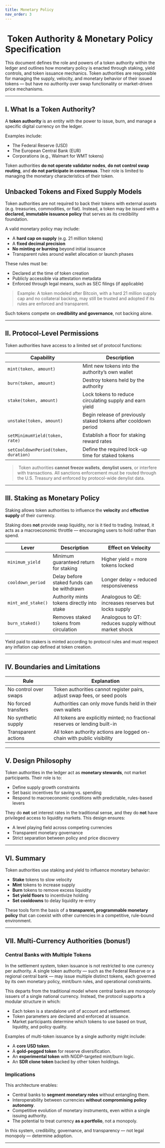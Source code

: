 ```yaml
---
title: Monetary Policy
nav_order: 3
---
```


# ️ Token Authority & Monetary Policy Specification

This document defines the role and powers of a token authority within the ledger and outlines how monetary policy is enacted through staking, yield controls, and token issuance mechanics. Token authorities are responsible for managing the supply, velocity, and monetary behavior of their issued tokens — but have no authority over swap functionality or market-driven price mechanisms.

---

## I.  What Is a Token Authority?

A **token authority** is an entity with the power to issue, burn, and manage a specific digital currency on the ledger.

Examples include:
- The Federal Reserve (USD)
- The European Central Bank (EUR)
- Corporations (e.g., Walmart for WMT tokens)

Token authorities **do not operate validator nodes**, **do not control swap routing**, and **do not participate in consensus**. Their role is limited to managing the monetary characteristics of their token.

## Unbacked Tokens and Fixed Supply Models

Token authorities are not required to back their tokens with external assets (e.g. treasuries, commodities, or fiat). Instead, a token may be issued with a **declared, immutable issuance policy** that serves as its credibility foundation.

A valid monetary policy may include:
- A **hard cap on supply** (e.g. 21 million tokens)
- A **fixed decimal precision**
- **No minting or burning** beyond initial issuance
- Transparent rules around wallet allocation or launch phases

These rules must be:
- Declared at the time of token creation
- Publicly accessible via attestation metadata
- Enforced through legal means, such as SEC filings (if applicable)

> Example: A token modeled after Bitcoin, with a hard 21 million supply cap and no collateral backing, may still be trusted and adopted if its rules are enforced and transparent.

Such tokens compete on **credibility and governance**, not backing alone.

---

## II.  Protocol-Level Permissions

Token authorities have access to a limited set of protocol functions:

| Capability | Description |
|------------|-------------|
| `mint(token, amount)` | Mint new tokens into the authority’s own wallet |
| `burn(token, amount)` | Destroy tokens held by the authority |
| `stake(token, amount)` | Lock tokens to reduce circulating supply and earn yield |
| `unstake(token, amount)` | Begin release of previously staked tokens after cooldown period |
| `setMinimumYield(token, rate)` | Establish a floor for staking reward rates |
| `setCooldownPeriod(token, duration)` | Define the required lock-up time for staked tokens |

> ️ Token authorities **cannot freeze wallets**, **denylist users**, or interfere with transactions. All sanctions enforcement must be routed through the U.S. Treasury and enforced by protocol-wide denylist data.

---

## III.  Staking as Monetary Policy

Staking allows token authorities to influence the **velocity** and **effective supply** of their currency.

Staking does **not** provide swap liquidity, nor is it tied to trading. Instead, it acts as a macroeconomic throttle — encouraging users to hold rather than spend.

| Lever | Description | Effect on Velocity |
|-------|-------------|---------------------|
| `minimum_yield` | Minimum guaranteed return for staking | Higher yield = more tokens locked |
| `cooldown_period` | Delay before staked funds can be withdrawn | Longer delay = reduced responsiveness |
| `mint_and_stake()` | Authority mints tokens directly into stake | Analogous to QE: increases reserves but locks supply |
| `burn_staked()` | Removes staked tokens from circulation | Analogous to QT: reduces supply without market shock |

Yield paid to stakers is minted according to protocol rules and must respect any inflation cap defined at token creation.

---

## IV.  Boundaries and Limitations

| Rule | Explanation |
|------|-------------|
| No control over swaps | Token authorities cannot register pairs, adjust swap fees, or seed pools |
| No forced transfers | Authorities can only move funds held in their own wallets |
| No synthetic supply | All tokens are explicitly minted; no fractional reserves or lending built-in |
| Transparent actions | All token authority actions are logged on-chain with public visibility |

---

## V.  Design Philosophy

Token authorities in the ledger act as **monetary stewards**, not market participants. Their role is to:

- Define supply growth constraints
- Set basic incentives for saving vs. spending
- Respond to macroeconomic conditions with predictable, rules-based levers

They do **not** set interest rates in the traditional sense, and they do **not** have privileged access to liquidity markets. This design ensures:

- A level playing field across competing currencies
- Transparent monetary governance
- Strict separation between policy and price discovery

---

## VI.  Summary

Token authorities use staking and yield to influence monetary behavior:

- **Stake** tokens to slow velocity
- **Mint** tokens to increase supply
- **Burn** tokens to remove excess liquidity
- **Set yield floors** to incentivize holding
- **Set cooldowns** to delay liquidity re-entry

These tools form the basis of a **transparent, programmable monetary policy** that can coexist with other currencies in a competitive, rule-bound environment.

---

## VII. Multi-Currency Authorities (bonus!)

### Central Banks with Multiple Tokens

In the settlement system, token issuance is not restricted to one currency per authority. A single token authority — such as the Federal Reserve or a regional central bank — may issue multiple distinct tokens, each governed by its own monetary policy, mint/burn rules, and operational constraints.

This departs from the traditional model where central banks are monopoly issuers of a single national currency. Instead, the protocol supports a modular structure in which:

- Each token is a standalone unit of account and settlement.
- Token parameters are declared and enforced at issuance.
- Market participants determine which tokens to use based on trust, liquidity, and policy quality.

Examples of multi-token issuance by a single authority might include:

- A **core USD token**.
- A **gold-pegged token** for reserve diversification.
- An **experimental token** with NGDP-targeted mint/burn logic.
- An **SDR clone token** backed by other token holdings.

### Implications

This architecture enables:

- Central banks to **segment monetary roles** without entangling them.
- Interoperability between currencies **without compromising policy autonomy**.
- Competitive evolution of monetary instruments, even within a single issuing authority.
- The potential to treat currency **as a portfolio**, not a monopoly.

In this system, credibility, governance, and transparency — not legal monopoly — determine adoption.

---
